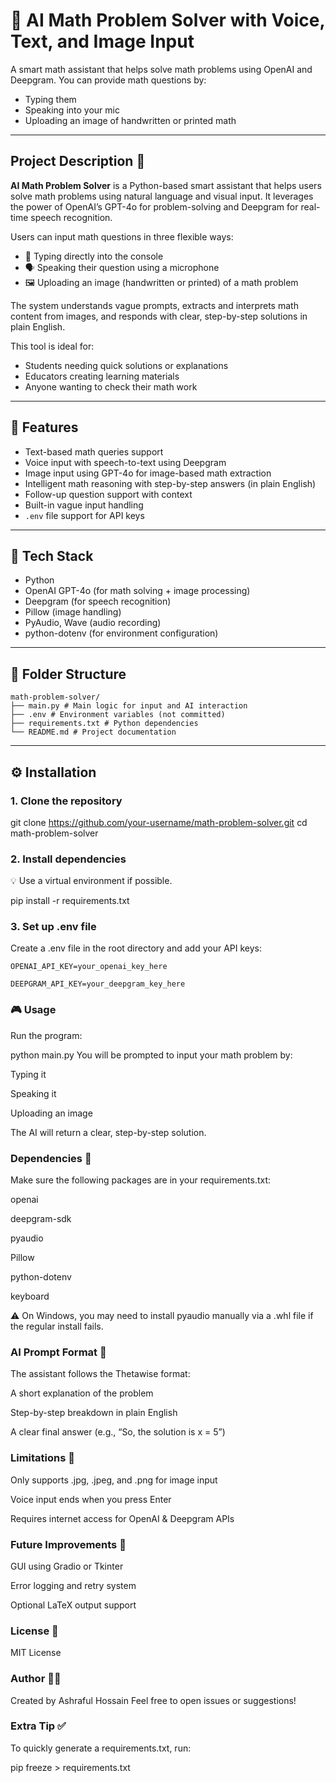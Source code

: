 # 🧮 AI Math Problem Solver with Voice, Text, and Image Input

A smart math assistant that helps solve math problems using OpenAI and Deepgram. You can provide math questions by:
- Typing them
- Speaking into your mic
- Uploading an image of handwritten or printed math

---

## Project Description 📌

**AI Math Problem Solver** is a Python-based smart assistant that helps users solve math problems using natural language and visual input. It leverages the power of OpenAI’s GPT-4o for problem-solving and Deepgram for real-time speech recognition.

Users can input math questions in three flexible ways:
- 📝 Typing directly into the console
- 🗣️ Speaking their question using a microphone
- 🖼️ Uploading an image (handwritten or printed) of a math problem

The system understands vague prompts, extracts and interprets math content from images, and responds with clear, step-by-step solutions in plain English.

This tool is ideal for:
- Students needing quick solutions or explanations
- Educators creating learning materials
- Anyone wanting to check their math work

---

## 🚀 Features

- Text-based math queries support  
- Voice input with speech-to-text using Deepgram  
- Image input using GPT-4o for image-based math extraction  
- Intelligent math reasoning with step-by-step answers (in plain English)  
- Follow-up question support with context  
- Built-in vague input handling  
- `.env` file support for API keys  

---

## 🧠 Tech Stack

- Python  
- OpenAI GPT-4o (for math solving + image processing)  
- Deepgram (for speech recognition)  
- Pillow (image handling)  
- PyAudio, Wave (audio recording)  
- python-dotenv (for environment configuration)  

---

## 📁 Folder Structure
```
math-problem-solver/
├── main.py # Main logic for input and AI interaction
├── .env # Environment variables (not committed)
├── requirements.txt # Python dependencies
└── README.md # Project documentation
```
---

## ⚙️ Installation

### 1. Clone the repository


git clone https://github.com/your-username/math-problem-solver.git
cd math-problem-solver
### 2. Install dependencies
💡 Use a virtual environment if possible.


pip install -r requirements.txt
### 3. Set up .env file
Create a .env file in the root directory and add your API keys:

```
OPENAI_API_KEY=your_openai_key_here

DEEPGRAM_API_KEY=your_deepgram_key_here
```
### 🎮 Usage
Run the program:


python main.py
You will be prompted to input your math problem by:

Typing it

Speaking it

Uploading an image

The AI will return a clear, step-by-step solution.

### Dependencies 🧪
Make sure the following packages are in your requirements.txt:


openai

deepgram-sdk

pyaudio

Pillow

python-dotenv

keyboard

⚠️ On Windows, you may need to install pyaudio manually via a .whl file if the regular install fails.

### AI Prompt Format 🤖
The assistant follows the Thetawise format:

A short explanation of the problem

Step-by-step breakdown in plain English

A clear final answer (e.g., “So, the solution is x = 5”)

### Limitations 🛑
Only supports .jpg, .jpeg, and .png for image input

Voice input ends when you press Enter

Requires internet access for OpenAI & Deepgram APIs

### Future Improvements 🧩
GUI using Gradio or Tkinter

Error logging and retry system

Optional LaTeX output support

### License 📝
MIT License

### Author 🙋‍♂️
Created by Ashraful Hossain
Feel free to open issues or suggestions!

### Extra Tip ✅
To quickly generate a requirements.txt, run:

pip freeze > requirements.txt

